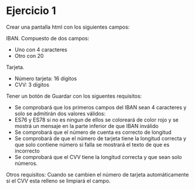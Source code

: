 # Ejercicio 1

Crear una pantalla html con los siguientes campos:

IBAN. Compuesto de dos campos: 
+ Uno con 4 caracteres 
+ Otro con 20 
  
Tarjeta.
+ Número tarjeta: 16 dígitos
+ CVV: 3 dígitos
 
Tener un botón de Guardar con los siguentes requisitos:
+ Se comprobará que los primeros campos del IBAN sean 4 caracteres y 
solo se admitirán dos valores válidos: 
+ ES76 y ES78 si no es ningun de ellos se coloreará de color rojo y se mostrá un mensaje en la parte inferior de que IBAN inválido
+ Se comprobará que el número de cuenta es correcto de longitud
+ Se comprobará de que el número de tarjeta tiene la longitud correcta y que solo contiene número si falla se mostrará el texto de que es incorrecto
+ Se comprobará que el CVV tiene la longitud correcta y que sean solo números.

Otros requisitos:
Cuando se cambien el número de tarjeta automáticamente si el CVV esta relleno se limpiará el campo.